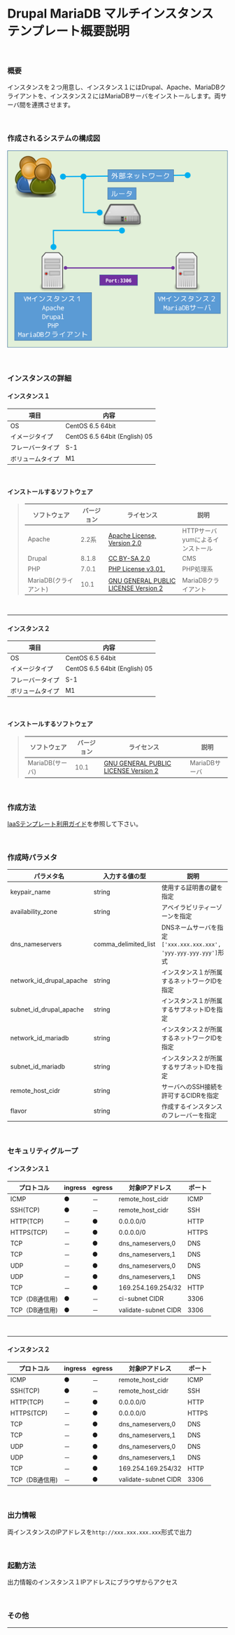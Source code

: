Drupal MariaDB マルチインスタンス<br>テンプレート概要説明
====

<br>

### 概要

インスタンスを２つ用意し、インスタンス１にはDrupal、Apache、MariaDBクライアントを、インスタンス２にはMariaDBサーバをインストールします。両サーバ間を連携させます。

<br>

### 作成されるシステムの構成図

![構成図](images/diag_drupal_apache_multi.png)

<br>

### インスタンスの詳細

#### インスタンス１

|項目|内容|
|---|---|
|OS|CentOS 6.5 64bit|
|イメージタイプ|CentOS 6.5 64bit (English) 05|
|フレーバータイプ|S-1|
|ボリュームタイプ|M1|

<br>

#### インストールするソフトウェア

>|ソフトウェア|バージョン|ライセンス|説明|
>|---|---|---|---|
>|Apache|2.2系|[Apache License, Version 2.0](http://www.apache.org/licenses/LICENSE-2.0)|HTTPサーバ<br>yumによるインストール|
>|Drupal|8.1.8|[CC BY-SA 2.0](https://creativecommons.org/licenses/by-sa/2.0/)|CMS|
>|PHP|7.0.1|[PHP License v3.01,](http://www.php.net/license/3_01.txt)|PHP処理系|
>|MariaDB(クライアント)|10.1|[GNU GENERAL PUBLIC LICENSE Version 2](https://mariadb.com/kb/en/mariadb/mariadb-license/)|MariaDBクライアント|

<br>

---

#### インスタンス２

|項目|内容|
|---|---|
|OS|CentOS 6.5 64bit|
|イメージタイプ|CentOS 6.5 64bit (English) 05|
|フレーバータイプ|S-1|
|ボリュームタイプ|M1|

<br>

#### インストールするソフトウェア

>|ソフトウェア|バージョン|ライセンス|説明|
>|---|---|---|---|
>|MariaDB(サーバ)|10.1|[GNU GENERAL PUBLIC LICENSE Version 2](https://mariadb.com/kb/en/mariadb/mariadb-license/)|MariaDBサーバ|

<br>

### 作成方法

[IaaSテンプレート利用ガイド](../usage.md)を参照して下さい。

<br>

### 作成時パラメタ

|パラメタ名|入力する値の型|説明|
|---|---|---|
|keypair_name|string|使用する証明書の鍵を指定|
|availability_zone|string|アベイラビリティーゾーンを指定|
|dns_nameservers|comma_delimited_list|DNSネームサーバを指定<br>`['xxx.xxx.xxx.xxx', 'yyy.yyy.yyy.yyy']`形式|
|network_id_drupal_apache|string|インスタンス１が所属するネットワークIDを指定|
|subnet_id_drupal_apache |string|インスタンス１が所属するサブネットIDを指定|
|network_id_mariadb|string|インスタンス２が所属するネットワークIDを指定|
|subnet_id_mariadb |string|インスタンス２が所属するサブネットIDを指定|
|remote_host_cidr|string|サーバへのSSH接続を許可するCIDRを指定|
|flavor|string|作成するインスタンスのフレーバーを指定|

<br>

### セキュリティグループ

#### インスタンス１

|プロトコル|ingress|egress|対象IPアドレス|ポート|
|---|---|---|---|---|
|ICMP          |●|－|remote_host_cidr           |ICMP |
|SSH(TCP)      |●|－|remote_host_cidr           |SSH  |
|HTTP(TCP)     |－|●|0.0.0.0/0                  |HTTP |
|HTTPS(TCP)    |－|●|0.0.0.0/0                  |HTTPS|
|TCP           |－|●|dns_nameservers,0          |DNS  |
|TCP           |－|●|dns_nameservers,1          |DNS  |
|UDP           |－|●|dns_nameservers,0          |DNS  |
|UDP           |－|●|dns_nameservers,1          |DNS  |
|TCP           |－|●|169.254.169.254/32         |HTTP |
|TCP（DB通信用)|●|－|ci-subnet CIDR      |3306 |
|TCP（DB通信用)|●|－|validate-subnet CIDR|3306 |

<br>

---

#### インスタンス２

|プロトコル|ingress|egress|対象IPアドレス|ポート|
|---|---|---|---|---|
|ICMP          |●|－|remote_host_cidr           |ICMP |
|SSH(TCP)      |●|－|remote_host_cidr           |SSH  |
|HTTP(TCP)     |－|●|0.0.0.0/0                  |HTTP |
|HTTPS(TCP)    |－|●|0.0.0.0/0                  |HTTPS|
|TCP           |－|●|dns_nameservers,0          |DNS  |
|TCP           |－|●|dns_nameservers,1          |DNS  |
|UDP           |－|●|dns_nameservers,0          |DNS  |
|UDP           |－|●|dns_nameservers,1          |DNS  |
|TCP           |－|●|169.254.169.254/32         |HTTP |
|TCP（DB通信用)|－|●|validate-subnet CIDR|3306 |

<br>

### 出力情報

両インスタンスのIPアドレスを`http://xxx.xxx.xxx.xxx`形式で出力

<br>

### 起動方法

出力情報のインスタンス１IPアドレスにブラウザからアクセス

<br>

### その他

---
